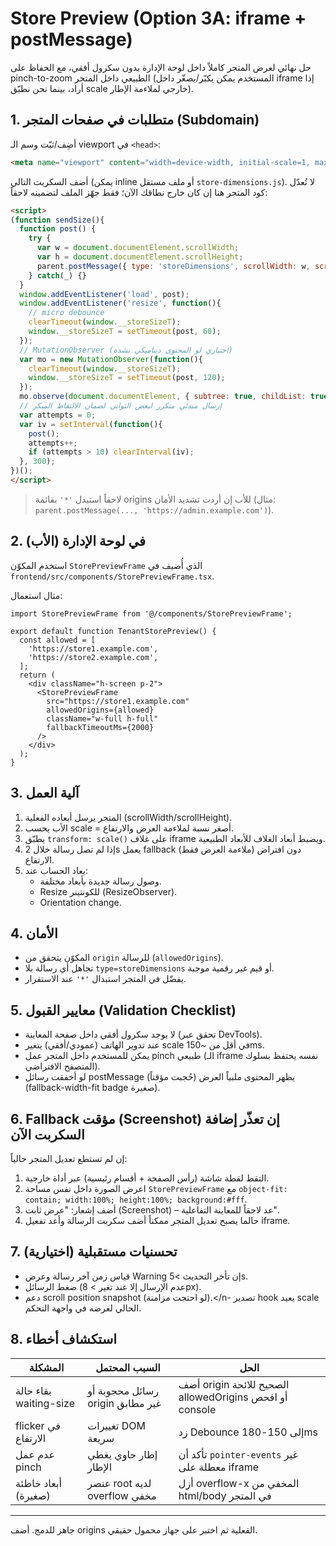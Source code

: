 # Store Preview (Option 3A: iframe + postMessage)

حل نهائي لعرض المتجر كاملاً داخل لوحة الإدارة بدون سكرول أفقي، مع الحفاظ على pinch-to-zoom الطبيعي داخل المتجر (المستخدم يمكن يكبّر/يصغّر داخل iframe إذا أراد، بينما نحن نطبّق scale خارجي لملاءمة الإطار).

## 1. متطلبات في صفحات المتجر (Subdomain)
أضِف/ثبّت وسم الـ viewport في `<head>`:
```html
<meta name="viewport" content="width=device-width, initial-scale=1, maximum-scale=5, user-scalable=yes" />
```

أضف السكربت التالي (يمكن inline أو ملف مستقل `store-dimensions.js`). لا تُعدّل كود المتجر هنا إن كان خارج نطاقك الآن؛ فقط جهّز الملف لتضمينه لاحقاً:
```html
<script>
(function sendSize(){
  function post() {
    try {
      var w = document.documentElement.scrollWidth;
      var h = document.documentElement.scrollHeight;
      parent.postMessage({ type: 'storeDimensions', scrollWidth: w, scrollHeight: h }, '*');
    } catch(_) {}
  }
  window.addEventListener('load', post);
  window.addEventListener('resize', function(){
    // micro debounce
    clearTimeout(window.__storeSizeT);
    window.__storeSizeT = setTimeout(post, 60);
  });
  // MutationObserver (اختياري لو المحتوى ديناميكي بشدة)
  var mo = new MutationObserver(function(){
    clearTimeout(window.__storeSizeT);
    window.__storeSizeT = setTimeout(post, 120);
  });
  mo.observe(document.documentElement, { subtree: true, childList: true, attributes: false });
  // إرسال مبدئي متكرر لبعض الثواني لضمان الالتقاط المبكر
  var attempts = 0;
  var iv = setInterval(function(){
    post();
    attempts++;
    if (attempts > 10) clearInterval(iv);
  }, 300);
})();
</script>
```
> لاحقاً استبدل `'*'` بقائمة origins للأب إن أردت تشديد الأمان (مثال: `parent.postMessage(..., 'https://admin.example.com')`).

## 2. في لوحة الإدارة (الأب)
استخدم المكوّن `StorePreviewFrame` الذي أُضيف في `frontend/src/components/StorePreviewFrame.tsx`.

مثال استعمال:
```tsx
import StorePreviewFrame from '@/components/StorePreviewFrame';

export default function TenantStorePreview() {
  const allowed = [
    'https://store1.example.com',
    'https://store2.example.com',
  ];
  return (
    <div className="h-screen p-2">
      <StorePreviewFrame
        src="https://store1.example.com" 
        allowedOrigins={allowed}
        className="w-full h-full"
        fallbackTimeoutMs={2000}
      />
    </div>
  );
}
```

## 3. آلية العمل
1. المتجر يرسل أبعاده الفعلية (scrollWidth/scrollHeight).
2. الأب يحسب scale = أصغر نسبة لملاءمة العرض والارتفاع.
3. يطبّق `transform: scale()` على غلاف iframe ويضبط أبعاد الغلاف للأبعاد الطبيعية.
4. إذا لم تصل رسالة خلال 2s يعمل fallback (ملاءمة العرض فقط) دون افتراض الارتفاع.
5. يعاد الحساب عند:
   - وصول رسالة جديدة بأبعاد مختلفة.
   - Resize للكونتينر (ResizeObserver).
   - Orientation change.

## 4. الأمان
- المكوّن يتحقق من `origin` للرسالة (`allowedOrigins`).
- تجاهل أي رسالة بلا `type=storeDimensions` أو قيم غير رقمية موجبة.
- يفضّل في المتجر استبدال `'*'` عند الاستقرار.

## 5. معايير القبول (Validation Checklist)
- لا يوجد سكرول أفقي داخل صفحة المعاينة (تحقق عبر DevTools).
- عند تدوير الهاتف (عمودي/أفقي) يتغير scale في أقل من ~150ms.
- يمكن للمستخدم داخل المتجر عمل pinch طبيعي (الـ iframe نفسه يحتفظ بسلوك المتصفح الافتراضي).
- لو أخفقت رسائل postMessage (حُجبت مؤقتاً) يظهر المحتوى ملبياً العرض (fallback-width-fit badge صغيرة).

## 6. Fallback مؤقت (Screenshot) إن تعذّر إضافة السكربت الآن
إن لم تستطع تعديل المتجر حالياً:
1. التقط لقطة شاشة (رأس الصفحة + أقسام رئيسية) عبر أداة خارجية.
2. اعرض الصورة داخل نفس مساحة `StorePreviewFrame` مع `object-fit: contain; width:100%; height:100%; background:#fff`.
3. أضف إشعار: "عرض ثابت (Screenshot) – عد لاحقاً للمعاينة التفاعلية".
4. حالما يصبح تعديل المتجر ممكناً أضف سكربت الرسالة وأعد تفعيل iframe.

## 7. تحسنيات مستقبلية (اختيارية)
- قياس زمن آخر رسالة وعرض Warning إن تأخر التحديث >5s.
- ضغط الرسائل (عدم الإرسال إلا عند تغير > 8px).
- دعم scroll position snapshot (لو احتجت مزامنة).</n- تصدير hook يعيد scale الحالي لعرضه في واجهة التحكم.

## 8. استكشاف أخطاء
| المشكلة | السبب المحتمل | الحل |
|---------|----------------|------|
| بقاء حالة waiting-size | رسائل محجوبة أو origin غير مطابق | أضف origin الصحيح للائحة allowedOrigins أو افحص console | 
| flicker في الارتفاع | تغييرات DOM سريعة | زد Debounce إلى 150-180ms | 
| عدم عمل pinch | إطار حاوي يغطي الإطار | تأكد أن `pointer-events` غير معطلة على iframe | 
| أبعاد خاطئة (صغيرة) | عنصر root لديه overflow مخفي | أزل overflow-x المخفي من html/body في المتجر | 

---
جاهز للدمج. أضف origins الفعلية ثم اختبر على جهاز محمول حقيقي.
